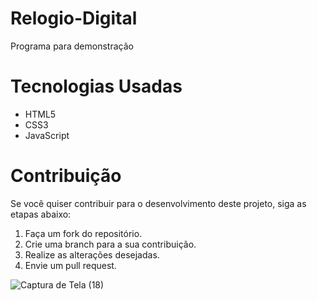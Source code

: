 # Relogio-Digital
Programa para demonstração 

# Tecnologias Usadas
- HTML5
- CSS3
- JavaScript

# Contribuição
Se você quiser contribuir para o desenvolvimento deste projeto, siga as etapas abaixo:

1. Faça um fork do repositório.
2. Crie uma branch para a sua contribuição.
3. Realize as alterações desejadas.
4. Envie um pull request.

![Captura de Tela (18)](https://github.com/Coimbra777/Relogio-Digital/assets/103074944/230ab570-7d46-4e04-a194-9a8782f905f5)
